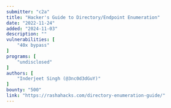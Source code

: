 ```yaml
---
submitter: "c2a"
title: "Hacker's Guide to Directory/Endpoint Enumeration"
date: "2022-11-24"
added: "2024-11-03"
description: ""
vulnerabilities: [
    "40x bypass"
]
programs: [
    "undisclosed"
]
authors: [
    "Inderjeet Singh (@3nc0d3dGuY)"
]
bounty: "500"
link: "https://rashahacks.com/directory-enumeration-guide/"
---
```




